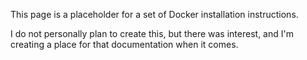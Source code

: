 This page is a placeholder for a set of Docker installation instructions.

I do not personally plan to create this, but there was interest, and
I'm creating a place for that documentation when it comes.
